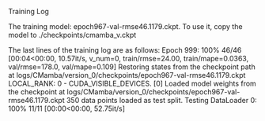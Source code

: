 Training Log

The training model: epoch967-val-rmse46.1179.ckpt. To use it, copy the model to ./checkpoints/cmamba_v.ckpt

The last lines of the training log are as follows: 
Epoch 999: 100% 46/46 [00:04<00:00, 10.57it/s, v_num=0, train/rmse=24.00, train/mape=0.0363, val/rmse=178.0, val/mape=0.109]
Restoring states from the checkpoint path at logs/CMamba/version_0/checkpoints/epoch967-val-rmse46.1179.ckpt 
LOCAL_RANK: 0 - CUDA_VISIBLE_DEVICES. [0] 
Loaded model weights from the checkpoint at logs/CMamba/version_0/checkpoints/epoch967-val-rmse46.1179.ckpt 
350 data points loaded as test split.
Testing DataLoader 0: 100% 11/11 [00:00<00:00, 52.75it/s] 
